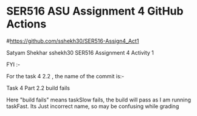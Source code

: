# SER516 ASU Assignment 4 GitHub Actions


#https://github.com/sshekh30/SER516-Assign4_Act1

Satyam Shekhar 
sshekh30
SER516 Assignment 4 Activity 1



FYI :-


For the task 4 2.2 , the name of the commit is:- 

Task 4 Part 2.2 build fails

Here "build fails" means taskSlow fails, the build will pass as I am running taskFast. Its Just incorrect name, so may be confusing while grading
